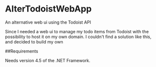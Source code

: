 # AlterTodoistWebApp
An alternative web ui using the Todoist API

Since I needed a web ui to manage my todo items from Todoist with the possibility to host it on my own domain. 
I couldn't find a solution like this, and decided to build my own

##Requirements

Needs version 4.5 of the .NET Framework.
